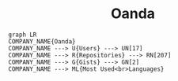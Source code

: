 <h1 align="center">Oanda</h1>

```mermaid
graph LR
COMPANY_NAME{Oanda}
COMPANY_NAME ---> U{Users} ---> UN[17]
COMPANY_NAME ---> R{Repositories} ---> RN[207]
COMPANY_NAME ---> G{Gists} ---> GN[2]
COMPANY_NAME ---> ML{Most Used<br>Languages}
```
